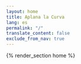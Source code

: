 ```yaml
---
layout: home
title: Aplana la Curva
lang: es
permalink: "/"
translate_content: false
exclude_from_nav: true
---
```






{% render_section home %}
